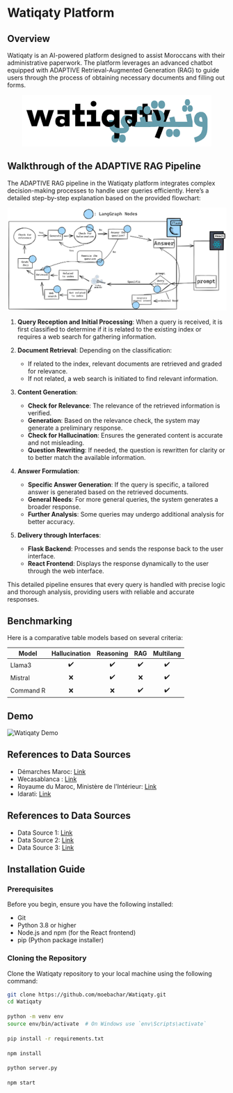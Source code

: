 # Watiqaty Platform

## Overview

Watiqaty is an AI-powered platform designed to assist Moroccans with their administrative paperwork. The platform leverages an advanced chatbot equipped with ADAPTIVE Retrieval-Augmented Generation (RAG) to guide users through the process of obtaining necessary documents and filling out forms.

<p align="center">
  <img src="https://github.com/moebachar/Watiqaty/blob/main/assets/logo.png?raw=true" alt="LangGraph Nodes Pipeline">
</p>

## Walkthrough of the ADAPTIVE RAG Pipeline

The ADAPTIVE RAG pipeline in the Watiqaty platform integrates complex decision-making processes to handle user queries efficiently. Here’s a detailed step-by-step explanation based on the provided flowchart:

![LangGraph Nodes Pipeline](https://github.com/moebachar/Watiqaty/blob/main/assets/diag.png?raw=true)


1. **Query Reception and Initial Processing**: When a query is received, it is first classified to determine if it is related to the existing index or requires a web search for gathering information.
   
2. **Document Retrieval**: Depending on the classification:
   - If related to the index, relevant documents are retrieved and graded for relevance.
   - If not related, a web search is initiated to find relevant information.

3. **Content Generation**:
   - **Check for Relevance**: The relevance of the retrieved information is verified.
   - **Generation**: Based on the relevance check, the system may generate a preliminary response.
   - **Check for Hallucination**: Ensures the generated content is accurate and not misleading.
   - **Question Rewriting**: If needed, the question is rewritten for clarity or to better match the available information.

4. **Answer Formulation**:
   - **Specific Answer Generation**: If the query is specific, a tailored answer is generated based on the retrieved documents.
   - **General Needs**: For more general queries, the system generates a broader response.
   - **Further Analysis**: Some queries may undergo additional analysis for better accuracy.

5. **Delivery through Interfaces**: 
   - **Flask Backend**: Processes and sends the response back to the user interface.
   - **React Frontend**: Displays the response dynamically to the user through the web interface.

This detailed pipeline ensures that every query is handled with precise logic and thorough analysis, providing users with reliable and accurate responses.

## Benchmarking

Here is a comparative table models based on several criteria:

| Model          | Hallucination | Reasoning | RAG | Multilang |
|----------------|:--------:|:-----:|:-----------:|:---------------:|
| Llama3  |    ✔️    |   ✔️   |      ✔️     |       ✔️       |
| Mistral        |    ❌   |   ✔️   |       ❌     |       ✔️       |
| Command R        |    ❌    |   ❌   |      ✔️     |       ✔️       |

## Demo

![Watiqaty Demo](https://github.com/moebachar/Watiqaty/blob/main/assets/Design%20sans%20titre.gif?raw=true)


## References to Data Sources

- Démarches Maroc: [Link](https://www.demarchesmaroc.com)
- Wecasablanca : [Link](https://www.casablancacity.ma/ar/demarche/41/autorisation-de-dresser-lacte-de-mariage)
- Royaume du Maroc, Ministère de l'Intérieur: [Link](https://www.passeport.ma/)
- Idarati: [Link](https://idarati.ma/)
  

## References to Data Sources

- Data Source 1: [Link](https://example.com)
- Data Source 2: [Link](https://example.com)
- Data Source 3: [Link](https://example.com)

## Installation Guide

### Prerequisites

Before you begin, ensure you have the following installed:
- Git
- Python 3.8 or higher
- Node.js and npm (for the React frontend)
- pip (Python package installer)

### Cloning the Repository

Clone the Watiqaty repository to your local machine using the following command:

```bash
git clone https://github.com/moebachar/Watiqaty.git
cd Watiqaty

python -m venv env
source env/bin/activate  # On Windows use `env\Scripts\activate`

pip install -r requirements.txt

npm install

python server.py

npm start

```

